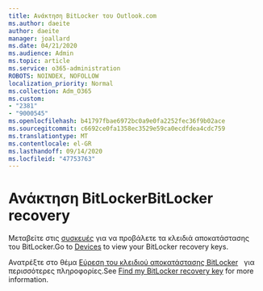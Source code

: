 ```yaml
---
title: Ανάκτηση BitLocker του Outlook.com
ms.author: daeite
author: daeite
manager: joallard
ms.date: 04/21/2020
ms.audience: Admin
ms.topic: article
ms.service: o365-administration
ROBOTS: NOINDEX, NOFOLLOW
localization_priority: Normal
ms.collection: Adm_O365
ms.custom:
- "2381"
- "9000545"
ms.openlocfilehash: b41797fbae6972bc0a9e0fa2252fec36f9b02ace
ms.sourcegitcommit: c6692ce0fa1358ec3529e59ca0ecdfdea4cdc759
ms.translationtype: MT
ms.contentlocale: el-GR
ms.lasthandoff: 09/14/2020
ms.locfileid: "47753763"
---
```

# <a name="bitlocker-recovery"></a><span data-ttu-id="40b9e-102">Ανάκτηση BitLocker</span><span class="sxs-lookup"><span data-stu-id="40b9e-102">BitLocker recovery</span></span>

<span data-ttu-id="40b9e-103">Μεταβείτε στις [συσκευές](https://account.microsoft.com/devices/recoverykey) για να προβάλετε τα κλειδιά αποκατάστασης του BitLocker.</span><span class="sxs-lookup"><span data-stu-id="40b9e-103">Go to [Devices](https://account.microsoft.com/devices/recoverykey) to view your BitLocker recovery keys.</span></span>

<span data-ttu-id="40b9e-104">Ανατρέξτε στο θέμα [Εύρεση του κλειδιού αποκατάστασης BitLocker](https://support.microsoft.com/help/4026181)   για περισσότερες πληροφορίες.</span><span class="sxs-lookup"><span data-stu-id="40b9e-104">See [Find my BitLocker recovery key](https://support.microsoft.com/help/4026181) for more information.</span></span>